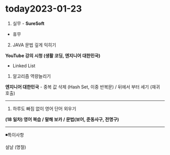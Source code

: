 # today2023-01-23
1. 실무 - **SureSoft**

- 휴무

 2.  JAVA 문법 깊게 익히기

 **YouTube 강의 시청 (생활 코딩, 엔지니어 대한민국)**

 - Linked List

1. 알고리즘 역량늘리기

**엔지니어 대한민국** - 중복 값 삭제 (Hash Set, 이중 반복문) / 뒤에서 부터 세기 (재귀 호출)
****

1.  하루도 빠짐 없이 영어 단어 외우기

 **(18 일차) 영어 복습 / 말해 보카 / 문법(보어, 준동사구, 전명구)**

---

◾특이사항

설날 (명절)
